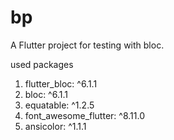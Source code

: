 # bp

A Flutter project for testing with bloc.

  used packages

  1. flutter_bloc: ^6.1.1
  2. bloc: ^6.1.1
  3. equatable: ^1.2.5
  4. font_awesome_flutter: ^8.11.0
  5. ansicolor: ^1.1.1
